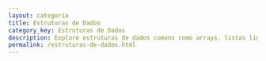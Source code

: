 ```yaml
---
layout: categoria
title: Estruturas de Dados
category_key: Estruturas de Dados
description: Explore estruturas de dados comuns como arrays, listas ligadas e árvores para organizar e armazenar dados de forma eficaz.
permalink: /estruturas-de-dados.html
---
```

